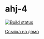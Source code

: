 # ahj-4

[![Build status](https://ci.appveyor.com/api/projects/status/m4wt82ivnh9ym0bi?svg=true)](https://ci.appveyor.com/project/SergExy/ahj-4)

[Ссылка на дэмо](https://sergexy.github.io/ahj-4/)
